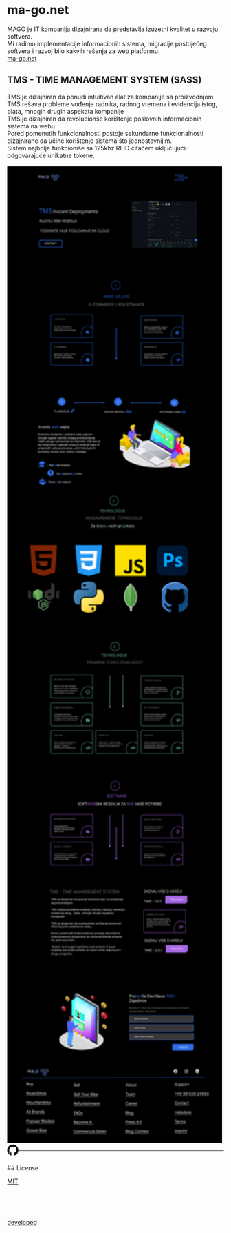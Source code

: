 


<h1>ma-go.net</h1>


<div>
MAGO je IT kompanija dizajnirana da predstavlja izuzetni kvalitet u razvoju softvera.
</div>

<div>
Mi radimo implementacije informacionih sistema, migracije postojećeg softvera i razvoj bilo kakvih rešenja za web platformu.
</div>
<a href="https://ma-go.net/" target="_blank">ma-go.net</a>

<h2>TMS - TIME MANAGEMENT SYSTEM (SASS)</h2>

<div>TMS je dizajniran da ponudi intuitivan alat za kompanije sa proizvodnjom</div>
<div>
TMS rešava probleme vođenje radnika, radnog vremena i evidencija istog, plata, mnogih drugih aspekata kompanije
</div>

<div>
TMS je dizajniran da revolucionše korištenje poslovnih informacionih sistema na webu.
</div>

<div>
Pored pomenutih funkcionalnosti postoje sekundarne funkcionalnosti dizajnirane da učine korištenje sistema što jednostavnijim.
</div>

<div>
Sistem najbolje funkcioniše sa 125khz RFID čitačem uključujući i odgovarajuće unikatne tokene.

</div>



</br>



  <img src="./website.png" heigt="500" width="500" />
  
  



<img align="left" alt="GitHub" width="26px" src="https://raw.githubusercontent.com/github/explore/78df643247d429f6cc873026c0622819ad797942/topics/github/github.png" />


<hr></hr>

</br>
## License

[MIT](https://choosealicense.com/licenses/mit/)


</br>
</br>

##
[developed](https://github.com/goranivankovic)
